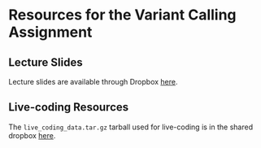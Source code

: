# Resources for the Variant Calling Assignment

## Lecture Slides

Lecture slides are available through Dropbox [here](https://www.dropbox.com/scl/fi/xtwhabep2q25q2cs71vao/20240927_variant_calling.pptx?rlkey=dsw4ylkzx2jre4ea9dso2q78q&dl=0).

## Live-coding Resources

The `live_coding_data.tar.gz` tarball used for live-coding is in the shared dropbox [here](https://www.dropbox.com/scl/fi/07zzq6m24ip0qkb640m5x/live_coding_data.tar.gz?rlkey=0akznspv6as4q8frdb6a86rps&dl=0).

